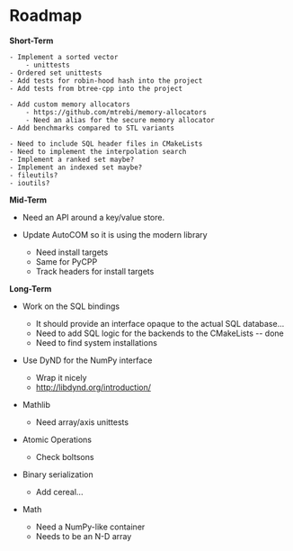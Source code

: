 # Roadmap

**Short-Term**

    - Implement a sorted vector
        - unittests
    - Ordered set unittests
    - Add tests for robin-hood hash into the project
    - Add tests from btree-cpp into the project

    - Add custom memory allocators
        - https://github.com/mtrebi/memory-allocators
        - Need an alias for the secure memory allocator
    - Add benchmarks compared to STL variants

    - Need to include SQL header files in CMakeLists
    - Need to implement the interpolation search
    - Implement a ranked set maybe?
    - Implement an indexed set maybe?
    - fileutils?
    - ioutils?

**Mid-Term**

- Need an API around a key/value store.

- Update AutoCOM so it is using the modern library
    - Need install targets
    - Same for PyCPP
    - Track headers for install targets

**Long-Term**

- Work on the SQL bindings
    - It should provide an interface opaque to the actual SQL database...
    - Need to add SQL logic for the backends to the CMakeLists -- done
    - Need to find system installations

- Use DyND for the NumPy interface
    - Wrap it nicely
    - http://libdynd.org/introduction/

- Mathlib
    - Need array/axis unittests

- Atomic Operations
    - Check boltsons

- Binary serialization
    - Add cereal...

- Math
    - Need a NumPy-like container
    - Needs to be an N-D array
